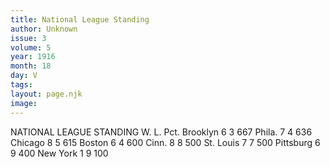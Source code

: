 ```yaml
---
title: National League Standing
author: Unknown
issue: 3
volume: 5
year: 1916
month: 18
day: V
tags:
layout: page.njk
image:
---
```

NATIONAL LEAGUE STANDING   		W. L. Pct.   Brooklyn	6   3  667   Phila.	7   4  636   Chicago	8   5  615   Boston	6   4  600   Cinn.		8   8  500   St. Louis	7   7  500   Pittsburg	6   9  400   New York	1   9  100   


